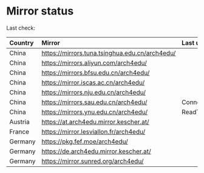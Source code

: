 <script src="./time.js"></script>
# Mirror status
Last check: <script type="text/javascript">localize(1688015965.603879);</script>

|Country|Mirror|Last update|
|:------|:-----|:----------|
|China|https://mirrors.tuna.tsinghua.edu.cn/arch4edu/|<script type="text/javascript">localize(1687977213);</script>|
|China|https://mirrors.aliyun.com/arch4edu/|<script type="text/javascript">localize(1687934152);</script>|
|China|https://mirrors.bfsu.edu.cn/arch4edu/|<script type="text/javascript">localize(1687977213);</script>|
|China|https://mirror.iscas.ac.cn/arch4edu/|<script type="text/javascript">localize(1687977213);</script>|
|China|https://mirrors.nju.edu.cn/arch4edu/|<script type="text/javascript">localize(1687934152);</script>|
|China|https://mirrors.sau.edu.cn/arch4edu/|ConnectionError|
|China|https://mirrors.ynu.edu.cn/arch4edu/|ReadTimeout|
|Austria|https://at.arch4edu.mirror.kescher.at/|<script type="text/javascript">localize(1687977213);</script>|
|France|https://mirror.lesviallon.fr/arch4edu/|<script type="text/javascript">localize(1687977213);</script>|
|Germany|https://pkg.fef.moe/arch4edu/|<script type="text/javascript">localize(1687977213);</script>|
|Germany|https://de.arch4edu.mirror.kescher.at/|<script type="text/javascript">localize(1687977213);</script>|
|Germany|https://mirror.sunred.org/arch4edu/|<script type="text/javascript">localize(1687977213);</script>|

<script src="./tablefilter/tablefilter.js"></script>
<script src="./table.js"></script>